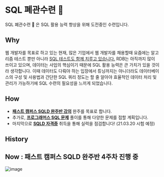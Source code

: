 # SQL 폐관수련 🥷

SQL 폐관수련 🥷 은 SQL 활용 능력 향상을 위해 도전중인 수련입니다.

## Why
웹 개발자를 목표로 하고 있는 현재, 많은 기업에서 웹 개발자를 채용할때 요즘에는 알고리즘 테스트 뿐만 아니라 <a href="https://programmers.co.kr/competitions/416/2020-web-be-second">SQL 테스트도 함께 치루고 있습니다.</a> RDB는 아직까지 많이 쓰이고 있으며, 데이터는 사업의 핵심이기 때문에 SQL 활용 능력은 큰 가치가 있을 것이라 생각합니다. 이때 데이터도 다뤄야 하는 입장에서 튜닝까지는 아니더라도 데이터베이스의 구성 및 사용법과 간단한 SQL 쿼리 정도는 할 줄 알아야 효율적인 데이터 처리 및 관리가 가능하기에 SQL 수련의 필요성을 느끼게 되었습니다.

## How
* <b><a href="https://www.fastcampus.co.kr/SQL_online_challenge?_ga=2.56309288.2079032613.1613561911-92240438.1611881841">패스트 캠퍼스 SQLD 완주반 강의</a></b> 완주를 목표로 합니다.
* 추가로, <b><a href="https://programmers.co.kr/learn/challenges?tab=sql_practice_kit">프로그래머스 SQL 문제</a></b> 풀이를 통해 다양한 문제를 접할 계획입니다.
* 마지막으로 <b><a href="https://www.dataq.or.kr/www/sub/a_04.do">SQLD 자격증</a></b> 취득을 통해 실력을 점검합니다! (21.03.20 시험 예정)

## History

## Now : 패스트 캠퍼스 SQLD 완주반 4주차 진행 중
![image](https://user-images.githubusercontent.com/41013930/108703919-9f925b80-754e-11eb-9e3c-89a847500710.png)
